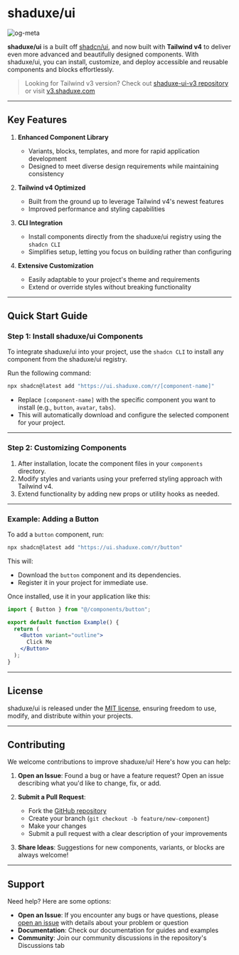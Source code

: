 # shaduxe/ui

![og-meta](https://github.com/user-attachments/assets/2f571cbc-fa29-476e-b6e4-88e5372c69dc)

**shaduxe/ui** is a built off [shadcn/ui](https://ui.shadcn.com), and now built with **Tailwind v4** to deliver even more advanced and beautifully designed components. With shaduxe/ui, you can install, customize, and deploy accessible and reusable components and blocks effortlessly.

> Looking for Tailwind v3 version? Check out [shaduxe-ui-v3 repository](https://github.com/BankkRoll/shaduxe-ui-v3) or visit [v3.shaduxe.com](https://v3.shaduxe.com/)

---

## Key Features

1. **Enhanced Component Library**
   - Variants, blocks, templates, and more for rapid application development
   - Designed to meet diverse design requirements while maintaining consistency

2. **Tailwind v4 Optimized**
   - Built from the ground up to leverage Tailwind v4's newest features
   - Improved performance and styling capabilities

3. **CLI Integration**
   - Install components directly from the shaduxe/ui registry using the `shadcn CLI`
   - Simplifies setup, letting you focus on building rather than configuring

4. **Extensive Customization**
   - Easily adaptable to your project's theme and requirements
   - Extend or override styles without breaking functionality

---

## Quick Start Guide

### Step 1: Install shaduxe/ui Components

To integrate shaduxe/ui into your project, use the `shadcn CLI` to install any component from the shaduxe/ui registry. 

Run the following command:
```bash
npx shadcn@latest add "https://ui.shaduxe.com/r/[component-name]"
```

- Replace `[component-name]` with the specific component you want to install (e.g., `button`, `avatar`, `tabs`).
- This will automatically download and configure the selected component for your project.

---

### Step 2: Customizing Components

1. After installation, locate the component files in your `components` directory.
2. Modify styles and variants using your preferred styling approach with Tailwind v4.
3. Extend functionality by adding new props or utility hooks as needed.

---

### Example: Adding a Button

To add a `button` component, run:
```bash
npx shadcn@latest add "https://ui.shaduxe.com/r/button"
```

This will:
- Download the `button` component and its dependencies.
- Register it in your project for immediate use.

Once installed, use it in your application like this:
```jsx
import { Button } from "@/components/button";

export default function Example() {
  return (
    <Button variant="outline">
      Click Me
    </Button>
  );
}
```

---

## License

shaduxe/ui is released under the [MIT license](LICENSE), ensuring freedom to use, modify, and distribute within your projects.

---

## Contributing

We welcome contributions to improve shaduxe/ui! Here's how you can help:

1. **Open an Issue**: Found a bug or have a feature request? Open an issue describing what you'd like to change, fix, or add.

2. **Submit a Pull Request**:
   - Fork the [GitHub repository](https://github.com/BankkRoll/shaduxe-ui)
   - Create your branch (`git checkout -b feature/new-component`)
   - Make your changes
   - Submit a pull request with a clear description of your improvements

3. **Share Ideas**: Suggestions for new components, variants, or blocks are always welcome!

---

## Support

Need help? Here are some options:

- **Open an Issue**: If you encounter any bugs or have questions, please [open an issue](https://github.com/BankkRoll/shaduxe-ui/issues/new) with details about your problem or question
- **Documentation**: Check our documentation for guides and examples
- **Community**: Join our community discussions in the repository's Discussions tab

